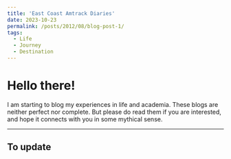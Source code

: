 ```yaml
---
title: 'East Coast Amtrack Diaries'
date: 2023-10-23
permalink: /posts/2012/08/blog-post-1/
tags:
  - Life
  - Journey
  - Destination
---
```


Hello there! 
======
I am starting to blog my experiences in life and academia. These blogs are neither perfect nor complete. But please do read them if you are interested, and hope it connects with you in some mythical sense. 

-----
## To update